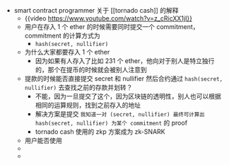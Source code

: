 - smart contract programmer 关于 [[tornado cash]] 的解释
	- {{video https://www.youtube.com/watch?v=z_cRicXX1jI}}
	- 用户在存入 1 个 ether 的时候需要同时提交一个 commitment，commitment 的计算方式为
		- `hash(secret, nullifier)`
	- 为什么大家都要存入 1 个 ether
		- 因为如果有人存入了比如 231 个 ether，他向对于别人是特立独行的，那个在提币的时候就会被别人注意到
	- 提款的时候能否直接提交 secret 和 nullifier 然后合约通过 `hash(secret, nullifier)` 去查找之前的存款并划转？
		- 不能，因为一旦提交了这个，因为区块链的透明性，别人也可以根据相同的运算规则，找到之前存入的地址
		- 解决方案是提交 `我知道一对 (secret, nullifier) 最终可计算出 hash(secret, nullifier) 为某个 commitment` 的 proof
		- tornado cash 使用的 zkp 方案成为 zk-SNARK
	- 用户能否使用
	-
	-